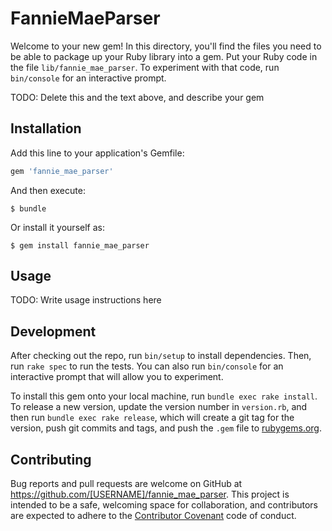 # FannieMaeParser

Welcome to your new gem! In this directory, you'll find the files you need to be able to package up your Ruby library into a gem. Put your Ruby code in the file `lib/fannie_mae_parser`. To experiment with that code, run `bin/console` for an interactive prompt.

TODO: Delete this and the text above, and describe your gem

## Installation

Add this line to your application's Gemfile:

```ruby
gem 'fannie_mae_parser'
```

And then execute:

    $ bundle

Or install it yourself as:

    $ gem install fannie_mae_parser

## Usage

TODO: Write usage instructions here

## Development

After checking out the repo, run `bin/setup` to install dependencies. Then, run `rake spec` to run the tests. You can also run `bin/console` for an interactive prompt that will allow you to experiment.

To install this gem onto your local machine, run `bundle exec rake install`. To release a new version, update the version number in `version.rb`, and then run `bundle exec rake release`, which will create a git tag for the version, push git commits and tags, and push the `.gem` file to [rubygems.org](https://rubygems.org).

## Contributing

Bug reports and pull requests are welcome on GitHub at https://github.com/[USERNAME]/fannie_mae_parser. This project is intended to be a safe, welcoming space for collaboration, and contributors are expected to adhere to the [Contributor Covenant](contributor-covenant.org) code of conduct.

